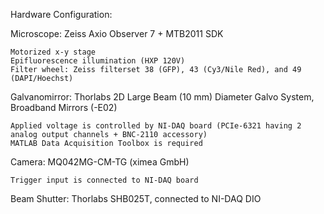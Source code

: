 Hardware Configuration:

  Microscope: Zeiss Axio Observer 7 + MTB2011 SDK
  
    Motorized x-y stage
    Epifluorescence illumination (HXP 120V)
    Filter wheel: Zeiss filterset 38 (GFP), 43 (Cy3/Nile Red), and 49 (DAPI/Hoechst)
   
  Galvanomirror: Thorlabs 2D Large Beam (10 mm) Diameter Galvo System, Broadband Mirrors (-E02)
   
    Applied voltage is controlled by NI-DAQ board (PCIe-6321 having 2 analog output channels + BNC-2110 accessory)
    MATLAB Data Acquisition Toolbox is required
    
  Camera: MQ042MG-CM-TG (ximea GmbH)
    
    Trigger input is connected to NI-DAQ board

  Beam Shutter: Thorlabs SHB025T, connected to NI-DAQ DIO
